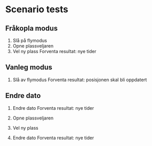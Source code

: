 #  Scenario tests


## Fråkopla modus
1. Slå på flymodus
2. Opne plassveljaren
3. Vel ny plass
Forventa resultat: nye tider 

## Vanleg modus
1. Slå av flymodus
Forventa resultat: posisjonen skal bli oppdatert

## Endre dato
1. Endre dato
Forventa resultat: nye tider

2. Opne plassveljaren
3. Vel ny plass
4. Endre dato
Forventa resultat: nye tider

